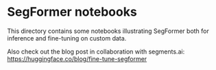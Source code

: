 # SegFormer notebooks

This directory contains some notebooks illustrating SegFormer both for inference and fine-tuning on custom data.

Also check out the blog post in collaboration with segments.ai: https://huggingface.co/blog/fine-tune-segformer
